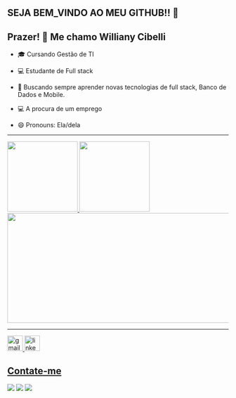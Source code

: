 ## SEJA BEM_VINDO AO MEU GITHUB!! 👋
## Prazer! 👋 Me chamo Williany Cibelli

- 🎓 Cursando Gestão de TI
- 💻 Estudante de Full stack
- 🚀 Buscando sempre aprender novas tecnologias de full stack, Banco de Dados e Mobile.
- 💻 A procura de um emprego
- 😄 Pronouns: Ela/dela


   <div>
 <hr>
 <a href="https://github.com/willianyjorge12/willianyJorge12/edit/main/README.md">
 <img height="160em" src="https://github-readme-stats.vercel.app/api?username=willianyjorge12&show_icons=true&theme=vision-friendly-dark&include_all_commits=true&count"/>  
<img height="160em" src="https://github-readme-stats.vercel.app/api/top-langs/?username=willianyjorge12&layout=compact&langs_count=7&theme=vision-friendly-dark"/>
<img height="250em" width="530em" src = "https://github-readme-stats.vercel.app/api/wakatime?username=willianyjorge12&layout=compact&hide_title=true&hide_border=true&count&theme=vision-friendly-dark">
   <hr>
</div>
   
<div align="left">
  <img src="https://img.shields.io/static/v1?message=Gmail&logo=gmail&label=&color=D14836&logoColor=white&labelColor=&style=for-the-badge" height="35" alt="gmail logo"  />
  <img src="https://img.shields.io/static/v1?message=LinkedIn&logo=linkedin&label=&color=0077B5&logoColor=white&labelColor=&style=for-the-badge" height="35" alt="linkedin logo"  />
</div>


###



###

## Contate-me
 <a href="https://www.instagram.com/la.anny_/?next=%2F" target="_blank"><img src="https://img.shields.io/badge/-Instagram-%23E4405F?style=for-the-badge&logo=instagram&logoColor=white" target="_blank"></a>
 <a href = "mailto:willianyjorge2004@gmail.com"><img src="https://img.shields.io/badge/-Gmail-%23333?style=for-the-badge&logo=gmail&logoColor=white" target="_blank"></a>
  <a href="https://www.linkedin.com/feed/?trk=joogle" target="_blank"><img src="https://img.shields.io/badge/-LinkedIn-%230077B5?style=for-the-badge&logo=linkedin&logoColor=white" target="_blank"></a> 
  
